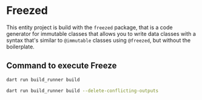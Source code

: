 # Freezed

This entity project is build with the `freezed` package, that is a code generator for immutable classes that allows you to write data classes with a syntax that's similar to `@immutable` classes using `@freezed`, but without the boilerplate.

## Command to execute Freeze

```bash
dart run build_runner build
```

```bash
dart run build_runner build --delete-conflicting-outputs
```
